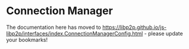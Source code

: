 # Connection Manager

The documentation here has moved to https://libp2p.github.io/js-libp2p/interfaces/index.ConnectionManagerConfig.html - please update your bookmarks!
